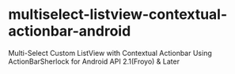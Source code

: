 multiselect-listview-contextual-actionbar-android
=================================================

Multi-Select Custom ListView with Contextual Actionbar Using ActionBarSherlock for Android API 2.1(Froyo) &amp; Later
